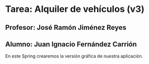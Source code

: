 # Tarea: Alquiler de vehículos (v3)
## Profesor: José Ramón Jiménez Reyes
## Alumno: Juan Ignacio Fernández Carrión

En este Spring crearemos la versión gráfica de nuestra aplicación.